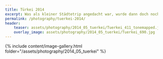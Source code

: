 ```yaml
---
title: Türkei 2014
excerpt: Was als kleiner Städtetrip angedacht war, wurde dann doch noch etwas landschaftlich...Metropolen sind nicht so mein Ding ;)
permalink: /photography/tuerkei-2014/
header:
    teaser: assets/photography/2014_05_tuerkei/Tuerkei_411_tonemapped.jpg
    overlay_image: assets/photography/2014_05_tuerkei/Tuerkei_690.jpg
---
```


{% include content/image-gallery.html folder="/assets/photography/2014_05_tuerkei" %}